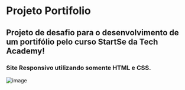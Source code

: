 # Projeto Portifolio

## Projeto de desafio para o desenvolvimento de um portifólio pelo curso StartSe da Tech Academy!

### Site Responsivo utilizando somente HTML e CSS.

![image](https://user-images.githubusercontent.com/56406869/172023031-be3d47ab-c94f-489f-8e96-f3b57b939847.png)
